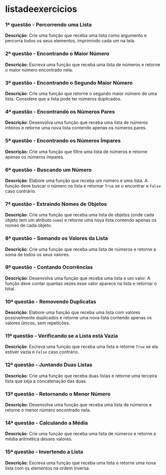 # listadeexercicios

### 1ª questão - Percorrendo uma Lista  
**Descrição**: Crie uma função que receba uma lista como argumento e percorra todos os seus elementos, imprimindo cada um na tela.  

### 2ª questão - Encontrando o Maior Número  
**Descrição**: Escreva uma função que receba uma lista de números e retorne o maior número encontrado nela.  

### 3ª questão - Encontrando o Segundo Maior Número  
**Descrição**: Crie uma função que retorne o segundo maior número de uma lista. Considere que a lista pode ter números duplicados.  

### 4ª questão - Encontrando os Números Pares  
**Descrição**: Desenvolva uma função que receba uma lista de números inteiros e retorne uma nova lista contendo apenas os números pares.  

### 5ª questão - Encontrando os Números Ímpares  
**Descrição**: Crie uma função que filtre uma lista de números e retorne apenas os números ímpares.  

### 6ª questão - Buscando um Número  
**Descrição**: Elabore uma função que receba um número e uma lista. A função deve buscar o número na lista e retornar `True` se o encontrar e `False` caso contrário.  

### 7ª questão - Extraindo Nomes de Objetos  
**Descrição**: Crie uma função que receba uma lista de objetos (onde cada objeto tem um atributo `nome`) e retorne uma nova lista contendo apenas os nomes de cada objeto.  

### 8ª questão - Somando os Valores da Lista  
**Descrição**: Crie uma função que receba uma lista de números e retorne a soma de todos os seus valores.  

### 9ª questão - Contando Ocorrências  
**Descrição**: Desenvolva uma função que receba uma lista e um valor. A função deve contar quantas vezes esse valor aparece na lista e retornar o total.  

### 10ª questão - Removendo Duplicatas  
**Descrição**: Elabore uma função que receba uma lista com valores possivelmente duplicados e retorne uma nova lista contendo apenas os valores únicos, sem repetições.  

### 11ª questão - Verificando se a Lista está Vazia  
**Descrição**: Escreva uma função que receba uma lista e retorne `True` se ela estiver vazia e `False` caso contrário.  

### 12ª questão - Juntando Duas Listas  
**Descrição**: Crie uma função que receba duas listas e retorne uma terceira lista que seja a concatenação das duas.  

### 13ª questão - Retornando o Menor Número  
**Descrição**: Desenvolva uma função que receba uma lista de números e retorne o menor número encontrado nela.  

### 14ª questão - Calculando a Média  
**Descrição**: Crie uma função que receba uma lista de números e retorne a média aritmética desses valores.  

### 15ª questão - Invertendo a Lista  
**Descrição**: Escreva uma função que receba uma lista e retorne uma nova lista com os elementos na ordem inversa.
